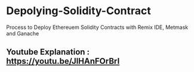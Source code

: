 # Depolying-Solidity-Contract
Process to Deploy Ethereuem Solidity Contracts with Remix IDE, Metmask and Ganache


## Youtube Explanation : https://youtu.be/JlHAnFOrBrI
